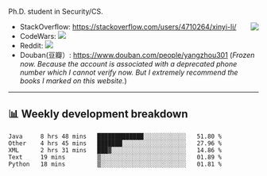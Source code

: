 Ph.D. student in Security/CS.

<img align="right" src="https://github-readme-stats.vercel.app/api?username=li-xin-yi&count_private=true&show_icons=true&hide_title=true&theme=tokyonight" />

- StackOverflow: https://stackoverflow.com/users/4710264/xinyi-li/
- CodeWars: [![](https://www.codewars.com/users/xy-li/badges/micro)](https://www.codewars.com/users/xy-li/)
- Reddit: [![](https://img.shields.io/reddit/user-karma/combined/xy-li?style=social)](https://www.reddit.com/user/xy-li/)
- Douban(豆瓣）: https://www.douban.com/people/yangzhou301  (*Frozen now. Because the account is associated with a deprecated phone number which I cannot verify now. But I extremely recommend the books I marked on this website.*)

---

## 📊 Weekly development breakdown

<!--START_SECTION:waka-->
```text
Java     8 hrs 48 mins   █████████████░░░░░░░░░░░░   51.80 % 
Other    4 hrs 45 mins   ███████░░░░░░░░░░░░░░░░░░   27.96 % 
XML      2 hrs 31 mins   ███▓░░░░░░░░░░░░░░░░░░░░░   14.86 % 
Text     19 mins         ▒░░░░░░░░░░░░░░░░░░░░░░░░   01.89 % 
Python   18 mins         ▒░░░░░░░░░░░░░░░░░░░░░░░░   01.81 % 
```
<!--END_SECTION:waka-->
